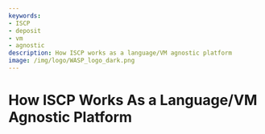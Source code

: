 ```yaml
---
keywords:
- ISCP
- deposit
- vm
- agnostic
description: How ISCP works as a language/VM agnostic platform
image: /img/logo/WASP_logo_dark.png
---
```


# How ISCP Works As a Language/VM Agnostic Platform
